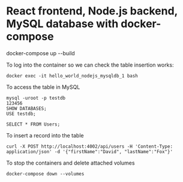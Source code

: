 # React frontend, Node.js backend, MySQL database with docker-compose
docker-compose up --build


To log into the container so we can check the table insertion works:
```
docker exec -it hello_world_nodejs_mysqldb_1 bash
```

To access the table in MySQL

```
mysql -uroot -p testdb
123456
SHOW DATABASES;
USE testdb;

SELECT * FROM Users;
```

To insert a record into the table
```
curl -X POST http://localhost:4002/api/users -H 'Content-Type: application/json' -d '{"firstName":"David", "lastName":"Fox"}'
```

To stop the containers and delete attached volumes

```
docker-compose down --volumes
```
